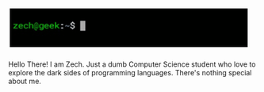 # ![Zech Bron](https://raw.githubusercontent.com/ZechBron/ZechBron/master/20200928_121425.gif)

Hello There!
I am Zech. Just a dumb Computer Science student who love to explore
the dark sides of programming languages.
There's nothing special about me. 


<!--

**ZechBron/ZechBron** is a ✨ _special_ ✨ repository because its `README.md` (this file) appears on your GitHub profile.

Here are some ideas to get you started:

- 🔭 I’m currently working on ...
- 🌱 I’m currently learning ...
- 👯 I’m looking to collaborate on ...
- 🤔 I’m looking for help with ...
- 💬 Ask me about ...
- 📫 How to reach me: ...
- 😄 Pronouns: ...
- ⚡ Fun fact: ...
-->
